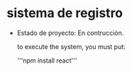 <h1> sistema de registro</h1> 

- Estado de proyecto: En contrucción.

  to execute the system, you must put:

  '''npm install react'''
